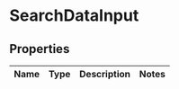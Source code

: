
# SearchDataInput

## Properties
Name | Type | Description | Notes
------------ | ------------- | ------------- | -------------



